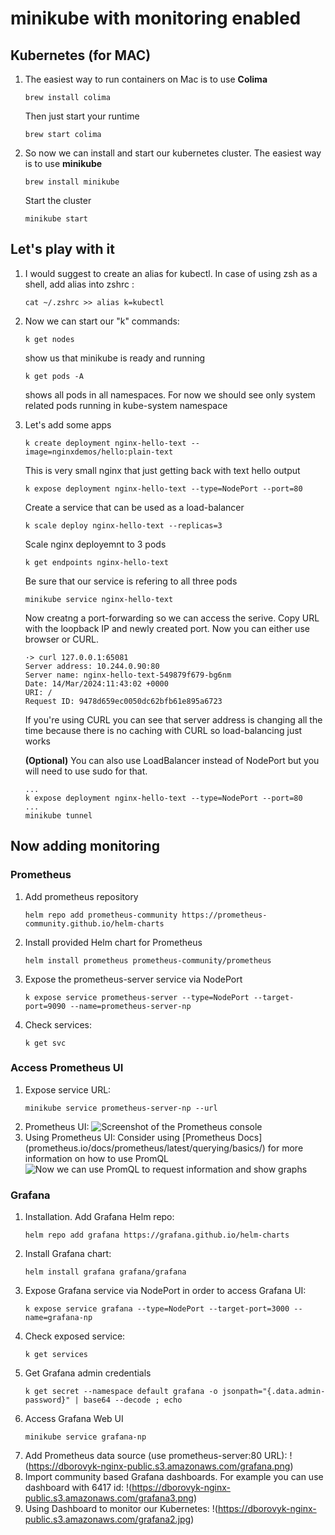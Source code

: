 # minikube with monitoring enabled

## Kubernetes (for MAC)

1) The easiest way to run containers on Mac is to use **Colima** 
    ```
    brew install colima
    ```
    Then just start your runtime
    ```
    brew start colima
    ```

2) So now we can install and start our kubernetes cluster. The easiest way is to use **minikube**

    ```
    brew install minikube
    ```
    Start the cluster
    ```
    minikube start
    ```

## Let's play with it ###

1)  I would suggest to create an alias for kubectl.
    In case of using zsh as a shell, add alias into zshrc :
    ```
    cat ~/.zshrc >> alias k=kubectl
    ```
2) Now we can start our "k" commands:
    ```
    k get nodes
    ``` 
    show us that minikube is ready and running
    ```
    k get pods -A
    ```
    shows all pods in all namespaces. For now we should see only system related pods running in kube-system namespace
3) Let's add some apps
    ```
    k create deployment nginx-hello-text --image=nginxdemos/hello:plain-text
    ```
    This is very small nginx that just getting back with text hello output
    ```
    k expose deployment nginx-hello-text --type=NodePort --port=80
    ```
    Create a service that can be used as a load-balancer
    ```
    k scale deploy nginx-hello-text --replicas=3
    ```
    Scale nginx deployemnt to 3 pods
    ```
    k get endpoints nginx-hello-text
    ```
    Be sure that our service is refering to all three pods
    ```
    minikube service nginx-hello-text
    ```
    Now creatng a port-forwarding so we can access the serive. Copy URL with the loopback IP and newly created port.
    Now you can either use browser or CURL.
    ```
    ·> curl 127.0.0.1:65081
    Server address: 10.244.0.90:80
    Server name: nginx-hello-text-549879f679-bg6nm
    Date: 14/Mar/2024:11:43:02 +0000
    URI: /
    Request ID: 9478d659ec0050dc62bfb61e895a6723
    ```
    If you're using CURL you can see that server address is changing all the time because there is no caching with CURL so load-balancing just works

    **(Optional)** You can also use LoadBalancer instead of NodePort but you will need to use sudo for that.
    ```
    ...
    k expose deployment nginx-hello-text --type=NodePort --port=80
    ...
    minikube tunnel
    ```
## Now adding monitoring

### Prometheus

1) Add prometheus repository

    ```
    helm repo add prometheus-community https://prometheus-community.github.io/helm-charts
    ```

2) Install provided Helm chart for Prometheus
    ```
    helm install prometheus prometheus-community/prometheus
    ```
3) Expose the prometheus-server service via NodePort
    ```
    k expose service prometheus-server --type=NodePort --target-port=9090 --name=prometheus-server-np
    ```
4) Check services:
    ```
    k get svc
    ```

### Access Prometheus UI

1) Expose service URL:
    ```
    minikube service prometheus-server-np --url
    ```
2) Prometheus UI:
    ![Screenshot of the Prometheus console](https://dborovyk-nginx-public.s3.amazonaws.com/prometheus.jpg)
3) Using Prometheus UI:
    Consider using [Prometheus Docs] (prometheus.io/docs/prometheus/latest/querying/basics/) for more information on how to use PromQL 
    ![Now we can use PromQL to request information and show graphs](https://dborovyk-nginx-public.s3.amazonaws.com/prometheus2.jpg)

### Grafana

1) Installation. Add Grafana Helm repo:
    ```
    helm repo add grafana https://grafana.github.io/helm-charts
    ```
2) Install Grafana chart:
    ```
    helm install grafana grafana/grafana
    ```
3) Expose Grafana service via NodePort in order to access Grafana UI:
    ```
    k expose service grafana --type=NodePort --target-port=3000 --name=grafana-np
    ```
4) Check exposed service:
    ```
    k get services
    ```
5) Get Grafana admin credentials
    ```
    k get secret --namespace default grafana -o jsonpath="{.data.admin-password}" | base64 --decode ; echo
    ```
6) Access Grafana Web UI
    ```
    minikube service grafana-np
    ```
7) Add Prometheus data source (use prometheus-server:80 URL):
    !(https://dborovyk-nginx-public.s3.amazonaws.com/grafana.png)
8) Import community based Grafana dashboards. For example you can use dashboard with 6417 id: 
    !(https://dborovyk-nginx-public.s3.amazonaws.com/grafana3.png)
9) Using Dashboard to monitor our Kubernetes:
    !(https://dborovyk-nginx-public.s3.amazonaws.com/grafana2.jpg)

